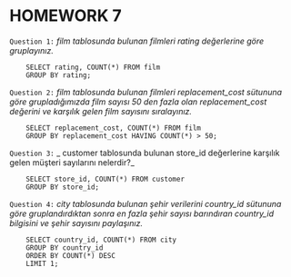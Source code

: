 # HOMEWORK 7

`Question 1:` _film tablosunda bulunan filmleri rating değerlerine göre gruplayınız._
```
    SELECT rating, COUNT(*) FROM film
    GROUP BY rating;
```
`Question 2:` _film tablosunda bulunan filmleri replacement_cost sütununa göre grupladığımızda film sayısı 50 den fazla olan replacement_cost değerini ve karşılık gelen film sayısını sıralayınız._
```
    SELECT replacement_cost, COUNT(*) FROM film
    GROUP BY replacement_cost HAVING COUNT(*) > 50;
```
`Question 3:` _ customer tablosunda bulunan store_id değerlerine karşılık gelen müşteri sayılarını nelerdir?_
```
    SELECT store_id, COUNT(*) FROM customer
    GROUP BY store_id;
```
`Question 4:` _city tablosunda bulunan şehir verilerini country_id sütununa göre gruplandırdıktan sonra en fazla şehir sayısı barındıran country_id bilgisini ve şehir sayısını paylaşınız._
```
    SELECT country_id, COUNT(*) FROM city
    GROUP BY country_id
    ORDER BY COUNT(*) DESC
    LIMIT 1;
```
